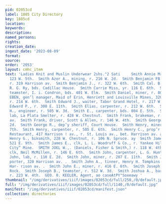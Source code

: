```yaml
---
pid: 02053cd
label: 1885 City Directory
key: 1885cd
location: 
keywords: 
description: 
named_persons: 
rights: 
creation_date: 
ingest_date: '2023-08-09'
format: 
source: 
order: '2053'
layout: cmhc_item
text: 'Ladies Knit and Muslin Underwear 2shs."2 Sati     Smith Annie Mrs., r. rear
  123 W. 5th.  Smith Azor A., mining, r. 216 W. 2d.  Smith Benjamin FB., jr-, brakeman,
  r. 319 Harrison av.  Smith Benjamin J., r. 322 W. 6th.  Smith Cal. B., clk, D. &
  R. G. Ry, bds. Cadillac House.  Smith Carrie Miss, yr. 116 E. 6th.  Smith Charles,
  teamster, I. i. Condron, bds. 401 W. Elm.  Smith Daniel, miner, r. 803 E. 7th.  SMITH
  EBEN, gen’l manager, Maid of Erin, Henriett and Louisville Mines, 320 Harrison av,
  r. 214 W. 6th.  Smith Edward J., waiter, Tabor Grand Hotel, r. 217 W. 5th.  Smith
  Edward P., r. 300 E. 11th.  Smith Elias, carpenter, r. 212 W. 6th.  Smith Enoch
  H., engineer, r. 505 W. 3d.  Smith E., carpenter, bds. 804 E. 5th.  Snrith Frank,
  lab, La Plata Smelter, r. 428 W. Chestnut.  Smith Frank, brakeman, r. 308 N. Leiter
  av.  Smith Frank, driver, Scott & Allen, r. 146 W. 4th.  Smith George, r. 427 W.
  2d.  Smith George R., dep’y sheriff, Court House.  Smith Henry, miner, r. head E.
  7th.  Smith Henry, carpenter, r. 505 E. 6th.  Smith Henry C., prop’r Saddle Rock
  Restaurant, 417 Harrison ! av., r. St. Louis av., bet. Harrison av. and Poplar.  Smith
  Henry G., biksmith, 228 W. Chestnut, r. 106 N. Spruce. ay  Smith James, miner, 1
  521 E. 9th.  Smith James E., clk, L. L. Woodruff & Co., r. Yankee Hill, nr._ Denver
  City” Mine.  SMITH JOEL W.,. (Daniels, Fisher & Smith,) r. 118 W. 4th.  Smith John,
  clk, Neil McMillen, r. 146 E. 6th.  Smith John, carpenter, L. G. Hunt, 824 W. Elm.  Smith
  John, lab, r. 110 E. 2d.  Smith John, miner, r. 207 E. 11th.  Smith John, col’d,
  porter, 320 Harrison av. .  Smith John A., tinner, Henry H. Tompkins & Co., r. 424
  Har- rison av. .  Smith John E., miner, r. 416 E. 6th.  Smith Joseph, waiter, Saddle
  Rock.  Smith Joseph B., teamster, r. 512 W. 3d.  Smith Joshua A., barkpr, S. Phillippe,
  r. 223 W. 4th.  GEO. 0. KEELER, Agent, ao caseAtPY"Soxeawy '
thumbnail: "/img/derivatives/iiif/images/02053cd/full/250,/0/default.jpg"
full: "/img/derivatives/iiif/images/02053cd/full/1140,/0/default.jpg"
manifest: "/img/derivatives/iiif/02053cd/manifest.json"
collection: directories
---
```

